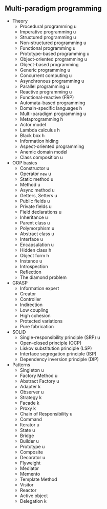 ## Multi-paradigm programming

- Theory
  - Procedural programming u
  - Imperative programming u
  - Structured programming u
  - Non-structured programming u
  - Functional programming u
  - Prototype-based programming u
  - Object-oriented programming u
  - Object-based programming
  - Generic programming u
  - Concurrent computing u
  - Asynchronous programming u
  - Parallel programming u
  - Reactive programming u
  - Functional-reactive (FRP)
  - Automata-based programming
  - Domain-specific languages h
  - Multi-paradigm programming u
  - Metaprogramming h
  - Actor model
  - Lambda calculus h
  - Black box h
  - Information hiding
  - Aspect-oriented programming
  - Anemic domain model
  - Class composition u
- OOP basics
  - Constructor u
  - Operator `new` u
  - Static method u
  - Method u
  - Async method u
  - Getters, Setters u
  - Public fields u
  - Private fields u
  - Field declarations u
  - Inheritance u
  - Parent class u
  - Polymorphism u
  - Abstract class u
  - Interface u
  - Encapsulation u
  - Hidden class h
  - Object form h
  - Instance u
  - Introspection
  - Reflection
  - The diamond problem
- GRASP
  - Information expert
  - Creator
  - Controller
  - Indirection
  - Low coupling
  - High cohesion
  - Protected variations
  - Pure fabrication
- SOLID
  - Single-responsibility principle (SRP) u
  - Open–closed principle (OCP)
  - Liskov substitution principle (LSP)
  - Interface segregation principle (ISP)
  - Dependency inversion principle (DIP)
- Patterns
  - Singleton u
  - Factory Method u
  - Abstract Factory u
  - Adapter k
  - Observer u
  - Strategy k
  - Facade k
  - Proxy k
  - Chain of Responsibility u
  - Command
  - Iterator u
  - State u
  - Bridge
  - Builder u
  - Prototype u
  - Composite
  - Decorator u
  - Flyweight
  - Mediator
  - Memento
  - Template Method
  - Visitor
  - Reactor
  - Active object
  - Delegation k
